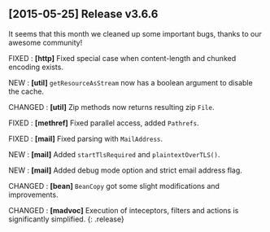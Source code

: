 ## \[2015-05-25\] Release v3.6.6

It seems that this month we cleaned up some important bugs,
thanks to our awesome community!

FIXED
: **\[http\]** Fixed special case when content-length and chunked encoding exists.

NEW
: **\[util\]** `getResourceAsStream` now has a boolean argument to disable the cache.

CHANGED
: **\[util\]** Zip methods now returns resulting zip `File`.

FIXED
: **\[methref\]** Fixed parallel access, added `Pathrefs`.

FIXED
: **\[mail\]** Fixed parsing with `MailAddress`.

NEW
: **\[mail\]** Added `startTlsRequired` and `plaintextOverTLS()`.

NEW
: **\[mail\]** Added debug mode option and strict email address flag.

CHANGED
: **\[bean\]** `BeanCopy` got some slight modifications and improvements.

CHANGED
: **\[madvoc\]** Execution of inteceptors, filters and actions is significantly simplified.
{: .release}
